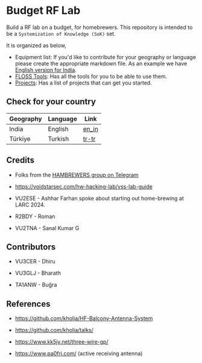 # Budget RF Lab

Build a RF lab on a budget,  for homebrewers. This repository is intended to be a `Systemization of Knowledge (SoK)` set.

It is organized as below,
- Equipment list: If you'd like to contribute for your geography or language please create the appropriate markdown file. As an example we have [English version for India](en_in.md).
- [FLOSS Tools](FLOSS_Tools.md): Has all the tools for you to be able to use them.
- [Projects](Projects.md): Has a list of projects that can get you started.

## Check for your country

| Geography | Language | Link              |
|-----------|----------|-------------------|
| India     | English  | [en_in](en_in.md) |
| Türkiye   | Turkish  | [tr-tr](tr-tr.md) |

## Credits

- Folks from the [HAMBREWERS group on Telegram](https://t.me/+TwzGyKGe8_QI_B3y)

- https://voidstarsec.com/hw-hacking-lab/vss-lab-guide

- VU2ESE - Ashhar Farhan spoke about starting out home-brewing at LARC 2024.

- R2BDY - Roman

- VU2TNA - Sanal Kumar G

## Contributors

- VU3CER - Dhiru

- VU3GLJ - Bharath

- TA1ANW - Buğra

## References

- https://github.com/kholia/HF-Balcony-Antenna-System

- https://github.com/kholia/talks/

- https://www.kk5jy.net/three-wire-gp/

- https://www.pa0fri.com/ (active receiving antenna)
